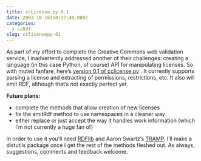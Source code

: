 ```yaml
---
title: ccLicense.py 0.1
date: 2003-10-16T10:37:40.000Z
categories:
  - ccRdf
slug: cclicensepy-01
---
```

As part of my effort to complete the Creative Commons web validation service, I
inadvertently addressed another of their challenges: creating a language (in
this case Python, of course) <span class="caps">API</span> for manipulating
licenses. So with muted fanfare, here’s [version 0.1 of cclicense.py][1] . It
currently supports parsing a license and extracting of permissions,
restrictions, etc. It also will emit <span class="caps">RDF</span>, although
that’s not exactly perfect yet.

**Future plans:**

* complete the methods that allow creation of new licenses
* fix the emitRdf method to use namespaces in a cleaner way
* either replace or just accept the way it handles work information (which I’m
  not currently a huge fan of)

In order to use it you’ll need [RDFlib][2]  and Aaron Swartz’s [TRAMP][3]. I’ll
make a distutils package once I get the rest of the methods fleshed out. As
always, suggestions, comments and feedback welcome.

 [1]: http://www.yergler.net/projects/cclicense/cclicense.01.txt
 [2]: http://www.rdflib.net
 [3]: http://www.aaronsw.com/2002/tramp
